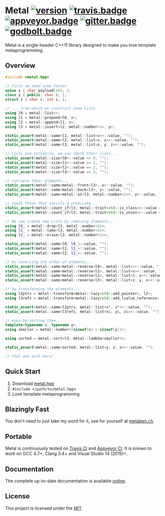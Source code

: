# Metal [![version]][semver] [![travis.badge]][travis.metal] [![appveyor.badge]][appveyor.metal] [![gitter.badge]][gitter.metal] [![godbolt.badge]][godbolt.metal]

Metal is a single-header C++11 library designed to make you love template
metaprogramming.

## Overview

```.cpp
#include <metal.hpp>

// First we need some Values
union x { char payload[10]; };
class y { public: char c; };
struct z { char c; int i; };

// ... from which we construct some Lists
using l0 = metal::list<>;
using l1 = metal::prepend<l0, x>;
using l2 = metal::append<l1, z>;
using l3 = metal::insert<l2, metal::number<1>, y>;

static_assert(metal::same<l1, metal::list<x>>::value, "");
static_assert(metal::same<l2, metal::list<x, z>>::value, "");
static_assert(metal::same<l3, metal::list<x, y, z>>::value, "");

// Lists are versatile, we can check their sizes...
static_assert(metal::size<l0>::value == 0, "");
static_assert(metal::size<l1>::value == 1, "");
static_assert(metal::size<l2>::value == 2, "");
static_assert(metal::size<l3>::value == 3, "");

// retrieve their elements...
static_assert(metal::same<metal::front<l3>, x>::value, "");
static_assert(metal::same<metal::back<l3>, z>::value, "");
static_assert(metal::same<metal::at<l3, metal::number<1>>, y>::value, "");

// count those that satisfy a predicate...
static_assert(metal::count_if<l3, metal::trait<std::is_class>>::value == 2, "");
static_assert(metal::count_if<l3, metal::trait<std::is_union>>::value == 1, "");

// We can create new Lists by removing elements...
using l0_ = metal::drop<l3, metal::number<3>>;
using l1_ = metal::take<l3, metal::number<1>>;
using l2_ = metal::erase<l3, metal::number<1>>;

static_assert(metal::same<l0, l0_>::value, "");
static_assert(metal::same<l1, l1_>::value, "");
static_assert(metal::same<l2, l2_>::value, "");

// by reversing the order of elements...
static_assert(metal::same<metal::reverse<l0>, metal::list<>>::value, "");
static_assert(metal::same<metal::reverse<l1>, metal::list<x>>::value, "");
static_assert(metal::same<metal::reverse<l2>, metal::list<z, x>>::value, "");
static_assert(metal::same<metal::reverse<l3>, metal::list<z, y, x>>::value, "");

// by transforming the elements...
using l2ptrs = metal::transform<metal::lazy<std::add_pointer>, l2>;
using l3refs = metal::transform<metal::lazy<std::add_lvalue_reference>, l3>;

static_assert(metal::same<l2ptrs, metal::list<x*, z*>>::value, "");
static_assert(metal::same<l3refs, metal::list<x&, y&, z&>>::value, "");

// even by sorting them...
template<typename x, typename y>
using smaller = metal::number<(sizeof(x) < sizeof(y))>;

using sorted = metal::sort<l3, metal::lambda<smaller>>;

static_assert(metal::same<sorted, metal::list<y, z, x>>::value, "");

// that and much more!
```

## Quick Start

1. Download [metal.hpp][releases]
2. `#include </path/to/metal.hpp>`
3. Love template metaprogramming

## Blazingly Fast

You don't need to just take my word for it, see for yourself at [metaben.ch].

## Portable

Metal is continuously tested on [Travis CI][travis.metal] and [Appveyor CI][appveyor.metal].
It is known to work on GCC 4.7+, Clang 3.4+ and Visual Studio 14 (2015)+.

## Documentation

The complete up-to-date documentation is available [online][documentation].


## License

This project is licensed under the [MIT][license].

[version]:          http://badge.fury.io/gh/brunocodutra%2Fmetal.svg
[semver]:           http://semver.org

[godbolt.metal]:    https://godbolt.org/g/JN13FQ

[travis.metal]:     http://travis-ci.org/brunocodutra/metal
[travis.badge]:     http://travis-ci.org/brunocodutra/metal.svg?branch=master

[appveyor.metal]:   http://ci.appveyor.com/project/brunocodutra/metal
[appveyor.badge]:   http://ci.appveyor.com/api/projects/status/85pk8n05n4r5x103/branch/master?svg=true

[gitter.metal]:     http://gitter.im/brunocodutra/metal?utm_source=badge&utm_medium=badge&utm_campaign=pr-badge
[gitter.badge]:     http://badges.gitter.im/brunocodutra/metal.svg

[godbolt.metal]:    http://godbolt.org/g/RFwvic
[godbolt.badge]:    http://img.shields.io/badge/try%20it-on%20godbolt-222266.svg

[CMake]:            http://cmake.org/
[Doxygen]:          http://doxygen.org/
[metaben.ch]:       http://metaben.ch/

[license]:          https://github.com/brunocodutra/metal/blob/master/LICENSE
[releases]:         http://github.com/brunocodutra/metal/releases
[documentation]:    http://brunocodutra.github.io/metal
[examples]:         http://brunocodutra.github.io/metal/#examples
[SFINAE]:           http://brunocodutra.github.io/metal/#SFINAE

